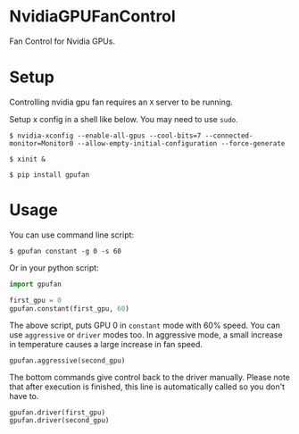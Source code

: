# NvidiaGPUFanControl
Fan Control for Nvidia GPUs.

# Setup
Controlling nvidia gpu fan requires an `X` server to be running.

Setup x config in a shell like below. You may need to use `sudo`.

```
$ nvidia-xconfig --enable-all-gpus --cool-bits=7 --connected-monitor=Monitor0 --allow-empty-initial-configuration --force-generate
```
```
$ xinit &
```
```
$ pip install gpufan
```
# Usage
You can use command line script:

```
$ gpufan constant -g 0 -s 60
```

Or in your python script:

```python
import gpufan

first_gpu = 0
gpufan.constant(first_gpu, 60)
```
The above script, puts GPU 0 in `constant` mode with 60% speed. You can use `aggressive` or `driver` modes too.
In aggressive mode, a small increase in temperature causes a large increase in fan speed.
```
gpufan.aggressive(second_gpu)
```
The bottom commands give control back to the driver manually. Please note that after execution is finished, this line is automatically called so you don't have to.
```
gpufan.driver(first_gpu)
gpufan.driver(second_gpu)
```

